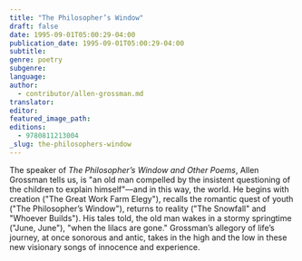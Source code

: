 ```yaml
---
title: "The Philosopher’s Window"
draft: false
date: 1995-09-01T05:00:29-04:00
publication_date: 1995-09-01T05:00:29-04:00
subtitle:
genre: poetry
subgenre:
language:
author:
  - contributor/allen-grossman.md
translator:
editor:
featured_image_path:
editions:
  - 9780811213004
_slug: the-philosophers-window
---
```


The speaker of _The Philosopher’s Window and Other Poems_, Allen Grossman tells us, is "an old man compelled by the insistent questioning of the children to explain himself"––and in this way, the world. He begins with creation ("The Great Work Farm Elegy"), recalls the romantic quest of youth ("The Philosopher’s Window"), returns to reality ("The Snowfall" and "Whoever Builds"). His tales told, the old man wakes in a stormy springtime ("June, June"), "when the lilacs are gone." Grossman’s allegory of life’s journey, at once sonorous and antic, takes in the high and the low in these new visionary songs of innocence and experience.

